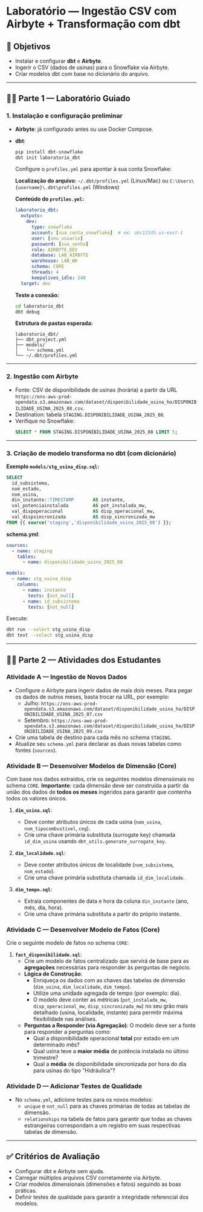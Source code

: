 # Laboratório — Ingestão CSV com Airbyte + Transformação com dbt

## 🎯 Objetivos
- Instalar e configurar **dbt** e **Airbyte**.  
- Ingerir o CSV (dados de usinas) para o Snowflake via Airbyte.  
- Criar modelos dbt com base no dicionário do arquivo.  

---

## 🧑‍🏫 Parte 1 — Laboratório Guiado

### 1. Instalação e configuração preliminar
- **Airbyte**: já configurado antes ou use Docker Compose.  
- **dbt**:
  ```bash
  pip install dbt-snowflake
  dbt init laboratorio_dbt
  ```
  Configure o `profiles.yml` para apontar à sua conta Snowflake:
  
  **Localização do arquivo**: `~/.dbt/profiles.yml` (Linux/Mac) ou `C:\Users\{username}\.dbt\profiles.yml` (Windows)
  
  **Conteúdo do `profiles.yml`:**
  ```yaml
  laboratorio_dbt:
    outputs:
      dev:
        type: snowflake
        account: [sua_conta_snowflake]  # ex: abc12345.us-east-1
        user: [seu_usuario]
        password: [sua_senha]
        role: AIRBYTE_DEV
        database: LAB_AIRBYTE
        warehouse: LAB_WH
        schema: CORE
        threads: 4
        keepalives_idle: 240
    target: dev
  ```
  
  **Teste a conexão:**
  ```bash
  cd laboratorio_dbt
  dbt debug
  ```
  
  **Estrutura de pastas esperada:**
  ```
  laboratorio_dbt/
  ├── dbt_project.yml
  ├── models/
  │   └── schema.yml
  └── ~/.dbt/profiles.yml
  ```

---

### 2. Ingestão com Airbyte
- Fonte: CSV de disponibilidade de usinas (horária) a partir da URL `https://ons-aws-prod-opendata.s3.amazonaws.com/dataset/disponibilidade_usina_ho/DISPONIBILIDADE_USINA_2025_08.csv`.  
- Destination: tabela `STAGING.DISPONIBILIDADE_USINA_2025_08`.  
- Verifique no Snowflake:
  ```sql
  SELECT * FROM STAGING.DISPONIBILIDADE_USINA_2025_08 LIMIT 5;
  ```

---

### 3. Criação de modelo transforma no dbt (com dicionário)

**Exemplo `models/stg_usina_disp.sql`:**
```sql
SELECT
  id_subsistema,
  nom_estado,
  nom_usina,
  din_instante::TIMESTAMP       AS instante,
  val_potenciainstalada         AS pot_instalada_mw,
  val_dispoperacional           AS disp_operacional_mw,
  val_dispsincronizada          AS disp_sincronizada_mw
FROM {{ source('staging','disponibilidade_usina_2025_08') }};
```

**schema.yml**:
```yaml
sources:
  - name: staging
    tables:
      - name: disponibilidade_usina_2025_08

models:
  - name: stg_usina_disp
    columns:
      - name: instante
        tests: [not_null]
      - name: id_subsistema
        tests: [not_null]
```

Execute:
```bash
dbt run --select stg_usina_disp
dbt test --select stg_usina_disp
```

---

## 🧑‍💻 Parte 2 — Atividades dos Estudantes

### Atividade A — Ingestão de Novos Dados
- Configure o Airbyte para ingerir dados de mais dois meses. Para pegar os dados de outros meses, basta trocar na URL, por exemplo:
  - Julho: `https://ons-aws-prod-opendata.s3.amazonaws.com/dataset/disponibilidade_usina_ho/DISPONIBILIDADE_USINA_2025_07.csv`
  - Setembro: `https://ons-aws-prod-opendata.s3.amazonaws.com/dataset/disponibilidade_usina_ho/DISPONIBILIDADE_USINA_2025_09.csv`
- Crie uma tabela de destino para cada mês no schema `STAGING`.
- Atualize seu `schema.yml` para declarar as duas novas tabelas como fontes (`sources`).

### Atividade B — Desenvolver Modelos de Dimensão (Core)
Com base nos dados extraídos, crie os seguintes modelos dimensionais no schema `CORE`. 
**Importante**: cada dimensão deve ser construída a partir da união dos dados de **todos os meses** ingeridos para garantir que contenha todos os valores únicos.

1.  **`dim_usina.sql`**:
    - Deve conter atributos únicos de cada usina (`nom_usina`, `nom_tipocombustivel`, `ceg`).
    - Crie uma chave primária substituta (surrogate key) chamada `id_dim_usina` usando `dbt_utils.generate_surrogate_key`.

2.  **`dim_localidade.sql`**:
    - Deve conter atributos únicos de localidade (`nom_subsistema`, `nom_estado`).
    - Crie uma chave primária substituta chamada `id_dim_localidade`.

3.  **`dim_tempo.sql`**:
    - Extraia componentes de data e hora da coluna `din_instante` (ano, mês, dia, hora).
    - Crie uma chave primária substituta a partir do próprio instante.

### Atividade C — Desenvolver Modelo de Fatos (Core)
Crie o seguinte modelo de fatos no schema `CORE`:

1.  **`fact_disponibilidade.sql`**:
    - Crie um modelo de fatos centralizado que servirá de base para as **agregações** necessárias para responder às perguntas de negócio.
    - **Lógica de Construção**:
        - Enriqueça os dados com as chaves das tabelas de dimensão (`dim_usina`, `dim_localidade`, `dim_tempo`).
        - Utilize uma unidade agregada de tempo (por exemplo: dia).
        - O modelo deve conter as métricas (`pot_instalada_mw`, `disp_operacional_mw`, `disp_sincronizada_mw`) no seu grão mais detalhado (usina, localidade, instante) para permitir máxima flexibilidade nas análises.
    - **Perguntas a Responder (via Agregação)**: O modelo deve ser a fonte para responder a perguntas como:
        - Qual a disponibilidade operacional **total** por estado em um determinado mês?
        - Qual usina teve a **maior média** de potência instalada no último trimestre?
        - Qual a **média** de disponibilidade sincronizada por hora do dia para usinas do tipo "Hidráulica"?

### Atividade D — Adicionar Testes de Qualidade
- No `schema.yml`, adicione testes para os novos modelos:
  - `unique` e `not_null` para as chaves primárias de todas as tabelas de dimensão.
  - `relationships` na tabela de fatos para garantir que todas as chaves estrangeiras correspondam a um registro em suas respectivas tabelas de dimensão.

---

## ✅ Critérios de Avaliação
- Configurar dbt e Airbyte sem ajuda.  
- Carregar múltiplos arquivos CSV corretamente via Airbyte.  
- Criar modelos dimensionais (dimensões e fatos) seguindo as boas práticas.
- Definir testes de qualidade para garantir a integridade referencial dos modelos.